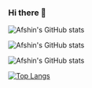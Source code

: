 ### Hi there 👋


![Afshin's GitHub stats](https://github-readme-stats.vercel.app/api?username=AfshinPardeyaghoot&show_icons=true&bg_color=00000000&border_color=00000000&text_color=00ADB5&title_color=EEEEEE&icon_color=EEEEEE)

![Afshin's GitHub stats](https://github-readme-stats.vercel.app/api?username=AfshinPardeyaghoot&show_icons=true&bg_color=00000000&border_color=00000000&text_color=903749&title_color=E84545&icon_color=53354A)

![Afshin's GitHub stats](https://github-readme-stats.vercel.app/api?username=AfshinPardeyaghoot&show_icons=true&bg_color=00000000&border_color=00000000&text_color=DFD3C3&title_color=F8EDE3&icon_color=7D6E83)

[![Top Langs](https://github-readme-stats.vercel.app/api/top-langs/?username=AfshinPardeyaghoot&layout=compact&bg_color=00000000)](https://github.com/anuraghazra/github-readme-stats)
